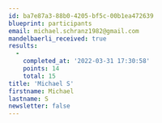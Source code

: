 ```yaml
---
id: ba7e87a3-88b0-4205-bf5c-00b1ea472639
blueprint: participants
email: michael.schranz1982@gmail.com
mandelbaerli_received: true
results:
  -
    completed_at: '2022-03-31 17:30:58'
    points: 14
    total: 15
title: 'Michael S'
firstname: Michael
lastname: S
newsletter: false
---
```

